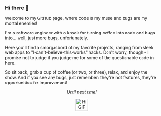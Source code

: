 ### Hi there 👋

Welcome to my GitHub page, where code is my muse and bugs are my mortal enemies!

I'm a software engineer with a knack for turning coffee into code and bugs into... well, just more bugs, unfortunately.

Here you'll find a smorgasbord of my favorite projects, ranging from sleek web apps to "I-can't-believe-this-works" hacks. Don't worry, though - I promise not to judge if you judge me for some of the questionable code in here.

So sit back, grab a cup of coffee (or two, or three), relax, and enjoy the show. And if you see any bugs, just remember: they're not features, they're opportunities for improvement!

<p align="center">
  <em>Until next time!</em>
</p>
<p align="center">
  <a target="_blank" href="https://github.com/JayantGoel001">
    <img src="https://github.com/JayantGoel001/JayantGoel001/blob/master/GIF/Hi.gif" alt="Hi GIF" width="40px" />
  </a>
</p>
<!--
**Dhimant404/dhimant404** is a ✨ _special_ ✨ repository because its `README.md` (this file) appears on your GitHub profile.

Here are some ideas to get you started:

- 🔭 I’m currently working on ...
- 🌱 I’m currently learning ...
- 👯 I’m looking to collaborate on ...
- 🤔 I’m looking for help with ...
- 💬 Ask me about ...
- 📫 How to reach me: ...
- 😄 Pronouns: ...
- ⚡ Fun fact: ...
-->
